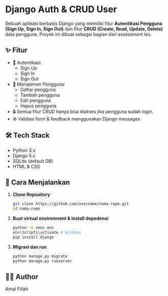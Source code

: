 # Django Auth & CRUD User

Sebuah aplikasi berbasis Django yang memiliki fitur **Autentikasi Pengguna (Sign Up, Sign In, Sign Out)** dan fitur **CRUD (Create, Read, Update, Delete)** data pengguna. Proyek ini dibuat sebagai bagian dari assessment tes.

## ✨ Fitur

- 🔐 Autentikasi:
  - Sign Up
  - Sign In
  - Sign Out
- 👤 Manajemen Pengguna:
  - Daftar pengguna
  - Tambah pengguna
  - Edit pengguna
  - Hapus pengguna
- 🔒 Semua fitur CRUD hanya bisa diakses jika pengguna sudah login.
- ⚙️ Validasi form & feedback menggunakan Django messages

## 🛠️ Tech Stack

- Python 3.x
- Django 5.x
- SQLite (default DB)
- HTML & CSS

## 🚀 Cara Menjalankan

1. **Clone Repository**
   ```bash
   git clone https://github.com/username/nama-repo.git
   cd nama-repo
   ```
2. **Buat virtual environment & install depedensi**
   ```bash
   python -m venv env
   env\Scripts\activate # Windows
   pip install django
3. **Migrasi dan run**
   ```bash
   python manage.py migrate
   python manage.py runserver

## 👨‍💻 Author
Amal Fillah
